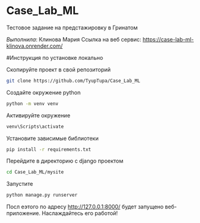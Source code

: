 # Case_Lab_ML
Тестовое задание на предстажировку в Гринатом

*Выполнила*: Клинова Мария
Ссылка на веб сервис: https://case-lab-ml-klinova.onrender.com/

#Инструкция по установке локально

Скопируйте проект в свой репозиторий
```bash
git clone https://github.com/TyupTupa/Case_Lab_ML
```
Создайте окружение python
```bash
python -m venv venv
```
Активируйте окружение
```bash
venv\Scripts\activate
```
Установите зависимые библиотеки
```bash
pip install -r requirements.txt
```
Перейдите в директорию с django проектом
```bash
cd Case_Lab_ML/mysite
```
Запустите
```bash
python manage.py runserver
```
Посл еэтого по адресу http://127.0.0.1:8000/ будет запущено веб-приложение. Наслаждайтесь его работой!